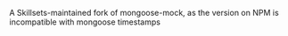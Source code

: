 A Skillsets-maintained fork of mongoose-mock, as the version on NPM is incompatible with mongoose timestamps
